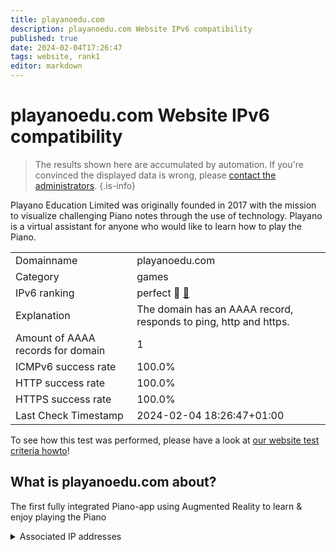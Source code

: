 ```yaml
---
title: playanoedu.com
description: playanoedu.com Website IPv6 compatibility
published: true
date: 2024-02-04T17:26:47
tags: website, rank1
editor: markdown
---
```


# playanoedu.com Website IPv6 compatibility

> The results shown here are accumulated by automation. If you're convinced the displayed data is wrong, please [contact the administrators](/howto/chat). 
{.is-info}

Playano Education Limited was originally founded in 2017 with the mission to visualize challenging Piano notes through the use of technology.  Playano is a virtual assistant for anyone who would like to learn how to play the Piano.


|   |   |
| - | - |
| Domainname | playanoedu.com
| Category | games |
| IPv6 ranking | perfect :1st_place_medal: [🔗](/howto/ranking) |
| Explanation | The domain has an AAAA record, responds to ping, http and https. |
| Amount of AAAA records for domain | 1 |
| ICMPv6 success rate | 100.0%|
| HTTP success rate | 100.0% |
| HTTPS success rate | 100.0% |
| Last Check Timestamp | 2024-02-04 18:26:47+01:00 |

To see how this test was performed, please have a look at [our website test criteria howto](/howto/testcriteria/website)!


## What is playanoedu.com about?
The first fully integrated Piano-app using Augmented Reality to learn & enjoy playing the Piano



<details>
<summary>Associated IP addresses</summary>

2001:4dd0:28d4:5000::18

</details>
